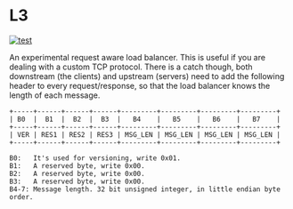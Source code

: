 L3
===
[![test](https://github.com/smirzaei/l3/actions/workflows/test.yml/badge.svg)](https://github.com/smirzaei/l3/actions/workflows/test.yml)

An experimental request aware load balancer. This is useful if you are dealing with a custom TCP protocol. There is a catch though, both downstream (the clients) and upstream (servers) need to add the following header to every request/response, so that the load balancer knows the length of each message.

```
+-----+------+------+------+---------+---------+---------+---------+
| B0  |  B1  |  B2  |  B3  |   B4    |   B5    |   B6    |   B7    |
+-----+------+------+------+---------+---------+---------+---------+
| VER | RES1 | RES2 | RES3 | MSG_LEN | MSG_LEN | MSG_LEN | MSG_LEN |
+-----+------+------+------+---------+---------+---------+---------+

B0:   It's used for versioning, write 0x01.
B1:   A reserved byte, write 0x00.
B2:   A reserved byte, write 0x00.
B3:   A reserved byte, write 0x00.
B4-7: Message length. 32 bit unsigned integer, in little endian byte order.
```
